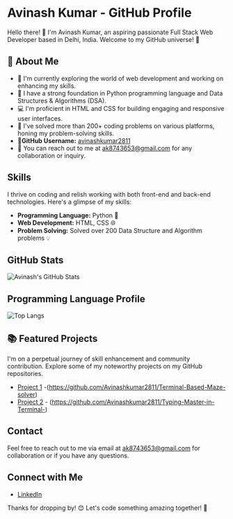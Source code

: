 # Avinash Kumar - GitHub Profile

Hello there! 👋 I'm Avinash Kumar, an aspiring passionate Full Stack Web Developer based in Delhi, India. Welcome to my GitHub universe! 🚀

## :rocket: About Me
- :telescope: I'm currently exploring the world of web development and working on enhancing my skills.
- :seedling: I have a strong foundation in Python programming language and Data Structures & Algorithms (DSA).
- :computer: I'm proficient in HTML and CSS for building engaging and responsive user interfaces.
- :brain: I've solved more than 200+ coding problems on various platforms, honing my problem-solving skills.
- :telescope:**GitHub Username:** [avinashkumar2811](https://github.com/avinashkumar2811)
- :e-mail: You can reach out to me at [ak8743653@gmail.com](mailto:ak8743653@gmail.com) for any collaboration or inquiry.


## Skills

I thrive on coding and relish working with both front-end and back-end technologies. Here's a glimpse of my skills:

- **Programming Language:** Python 🐍
- **Web Development:** HTML, CSS 🌐
- **Problem Solving:** Solved over 200 Data Structure and Algorithm problems 💡

## GitHub Stats

![Avinash's GitHub Stats](https://github-readme-stats.vercel.app/api?username=avinashkumar2811&show_icons=true&theme=radical)

## Programming Language Profile

![Top Langs](https://github-readme-stats.vercel.app/api/top-langs/?username=avinashkumar2811&layout=compact&theme=radical)

## :books: Featured Projects
I'm on a perpetual journey of skill enhancement and community contribution. Explore some of my noteworthy projects on my GitHub repositories.
- [Project 1](#) -(https://github.com/Avinashkumar2811/Terminal-Based-Maze-solver)
- [Project 2](#) - (https://github.com/Avinashkumar2811/Typing-Master-in-Terminal-)


## Contact

Feel free to reach out to me via email at ak8743653@gmail.com for collaboration or if you have any questions.

## Connect with Me

- [LinkedIn](https://www.linkedin.com/in/avinash2811/)

Thanks for dropping by! 😊 Let's code something amazing together! 🚀
